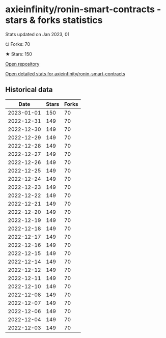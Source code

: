 # axieinfinity/ronin-smart-contracts - stars & forks statistics

Stats updated on Jan 2023, 01

☋ Forks: 70

★ Stars: 150

[Open repository](https://github.com/axieinfinity/ronin-smart-contracts)

[Open detailed stats for axieinfinity/ronin-smart-contracts](https://reviewgithub.com/rep/axieinfinity/ronin-smart-contracts)

## Historical data
| Date | Stars | Forks |
|------|-------|-------|
| 2023-01-01 | 150 | 70 | 
| 2022-12-31 | 149 | 70 | 
| 2022-12-30 | 149 | 70 | 
| 2022-12-29 | 149 | 70 | 
| 2022-12-28 | 149 | 70 | 
| 2022-12-27 | 149 | 70 | 
| 2022-12-26 | 149 | 70 | 
| 2022-12-25 | 149 | 70 | 
| 2022-12-24 | 149 | 70 | 
| 2022-12-23 | 149 | 70 | 
| 2022-12-22 | 149 | 70 | 
| 2022-12-21 | 149 | 70 | 
| 2022-12-20 | 149 | 70 | 
| 2022-12-19 | 149 | 70 | 
| 2022-12-18 | 149 | 70 | 
| 2022-12-17 | 149 | 70 | 
| 2022-12-16 | 149 | 70 | 
| 2022-12-15 | 149 | 70 | 
| 2022-12-14 | 149 | 70 | 
| 2022-12-12 | 149 | 70 | 
| 2022-12-11 | 149 | 70 | 
| 2022-12-10 | 149 | 70 | 
| 2022-12-08 | 149 | 70 | 
| 2022-12-07 | 149 | 70 | 
| 2022-12-06 | 149 | 70 | 
| 2022-12-04 | 149 | 70 | 
| 2022-12-03 | 149 | 70 | 

